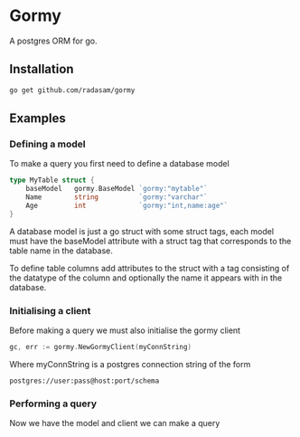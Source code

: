 # Gormy

A postgres ORM for go.

## Installation

```bash
go get github.com/radasam/gormy
```

## Examples

### Defining a model

To make a query you first need to define a database model

```go
type MyTable struct {
	baseModel   gormy.BaseModel `gormy:"mytable"`
	Name        string          `gormy:"varchar"`
	Age         int             `gormy:"int,name:age"`
}
```

A database model is just a go struct with some struct tags, each model must have the baseModel attribute with a struct tag that corresponds to the table name in the database.

To define table columns add attributes to the struct with a tag consisting of the datatype of the column and optionally the name it appears with in the database.

### Initialising a client

Before making a query we must also initialise the gormy client

```go
gc, err := gormy.NewGormyClient(myConnString)
```

Where myConnString is a postgres connection string of the form

```postgres://user:pass@host:port/schema```

### Performing a query

Now we have the model and client we can make a query

```

```